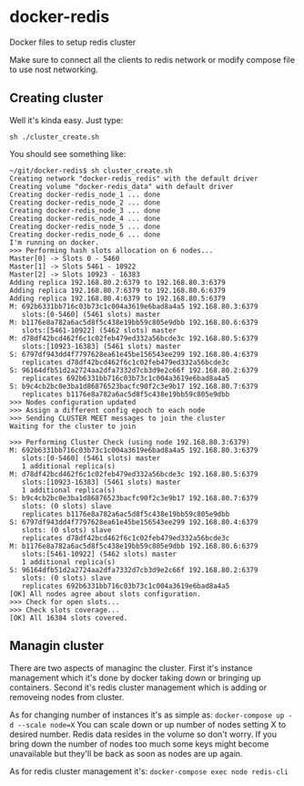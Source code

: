 # docker-redis
Docker files to setup redis cluster

Make sure to connect all the clients to redis network or modify compose file to use nost networking.

## Creating cluster

Well it's kinda easy. Just type:
```
sh ./cluster_create.sh 
```

You should see something like:
```
~/git/docker-redis$ sh cluster_create.sh 
Creating network "docker-redis_redis" with the default driver
Creating volume "docker-redis_data" with default driver
Creating docker-redis_node_1 ... done
Creating docker-redis_node_2 ... done
Creating docker-redis_node_3 ... done
Creating docker-redis_node_4 ... done
Creating docker-redis_node_5 ... done
Creating docker-redis_node_6 ... done
I'm running on docker.
>>> Performing hash slots allocation on 6 nodes...
Master[0] -> Slots 0 - 5460
Master[1] -> Slots 5461 - 10922
Master[2] -> Slots 10923 - 16383
Adding replica 192.168.80.2:6379 to 192.168.80.3:6379
Adding replica 192.168.80.7:6379 to 192.168.80.6:6379
Adding replica 192.168.80.4:6379 to 192.168.80.5:6379
M: 692b6331bb716c03b73c1c004a3619e6bad8a4a5 192.168.80.3:6379
   slots:[0-5460] (5461 slots) master
M: b1176e8a782a6ac5d8f5c438e19bb59c805e9dbb 192.168.80.6:6379
   slots:[5461-10922] (5462 slots) master
M: d78df42bcd462f6c1c02feb479ed332a56bcde3c 192.168.80.5:6379
   slots:[10923-16383] (5461 slots) master
S: 6797df943dd4f7797628ea61e45be156543ee299 192.168.80.4:6379
   replicates d78df42bcd462f6c1c02feb479ed332a56bcde3c
S: 96164dfb51d2a2724aa2dfa7332d7cb3d9e2c66f 192.168.80.2:6379
   replicates 692b6331bb716c03b73c1c004a3619e6bad8a4a5
S: b9c4cb2bc0e3ba1d86876523bacfc90f2c3e9b17 192.168.80.7:6379
   replicates b1176e8a782a6ac5d8f5c438e19bb59c805e9dbb
>>> Nodes configuration updated
>>> Assign a different config epoch to each node
>>> Sending CLUSTER MEET messages to join the cluster
Waiting for the cluster to join

>>> Performing Cluster Check (using node 192.168.80.3:6379)
M: 692b6331bb716c03b73c1c004a3619e6bad8a4a5 192.168.80.3:6379
   slots:[0-5460] (5461 slots) master
   1 additional replica(s)
M: d78df42bcd462f6c1c02feb479ed332a56bcde3c 192.168.80.5:6379
   slots:[10923-16383] (5461 slots) master
   1 additional replica(s)
S: b9c4cb2bc0e3ba1d86876523bacfc90f2c3e9b17 192.168.80.7:6379
   slots: (0 slots) slave
   replicates b1176e8a782a6ac5d8f5c438e19bb59c805e9dbb
S: 6797df943dd4f7797628ea61e45be156543ee299 192.168.80.4:6379
   slots: (0 slots) slave
   replicates d78df42bcd462f6c1c02feb479ed332a56bcde3c
M: b1176e8a782a6ac5d8f5c438e19bb59c805e9dbb 192.168.80.6:6379
   slots:[5461-10922] (5462 slots) master
   1 additional replica(s)
S: 96164dfb51d2a2724aa2dfa7332d7cb3d9e2c66f 192.168.80.2:6379
   slots: (0 slots) slave
   replicates 692b6331bb716c03b73c1c004a3619e6bad8a4a5
[OK] All nodes agree about slots configuration.
>>> Check for open slots...
>>> Check slots coverage...
[OK] All 16384 slots covered.

```

## Managin cluster

There are two aspects of managinc the cluster. First it's instance management which it's done by docker taking down or bringing up containers. Second it's redis cluster management which is adding or removeing nodes from cluster.

As for changing number of instances it's as simple as:
`docker-compose up -d --scale node=X`
You can scale down or up number of nodes setting X to desired number. Redis data resides in the volume so don't worry. If you bring down the number of nodes too much some keys might become unavailable but they'll be back as soon as nodes are up again.

As for redis cluster management it's:
`docker-compose exec node redis-cli`
